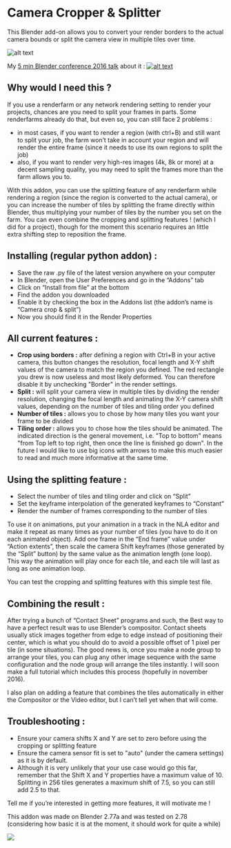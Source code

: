 # Camera Cropper & Splitter

This Blender add-on allows you to convert your render borders to the actual camera bounds or split the camera view in multiple tiles over time.

![alt text](https://caetanoveyssieres.files.wordpress.com/2016/04/crop-atom-demo.png)

My [5 min Blender conference 2016 talk](https://youtu.be/pBhRXLuI4FY?t=296) about it :
[![alt text](https://caetanoveyssieres.files.wordpress.com/2016/04/bcon.png?w=169&h=172)](https://youtu.be/pBhRXLuI4FY?t=296)


## Why would I need this ?

If you use a renderfarm or any network rendering setting to render your projects, chances are you need to split your frames in parts. Some renderfarms already do that, but even so, you can still face 2 problems :
* in most cases, if you want to render a region (with ctrl+B) and still want to split your job, the farm won’t take in account your region and will render the entire frame (since it needs to use its own regions to split the job)
* also, if you want to render very high-res images (4k, 8k or more) at a decent sampling quality, you may need to split the frames more than the farm allows you to.

With this addon, you can use the splitting feature of any renderfarm while rendering a region (since the region is converted to the actual camera), or you can increase the number of tiles by splitting the frame directly within Blender, thus multiplying your number of tiles by the number you set on the farm. You can even combine the cropping and splitting features ! (which I did for a project), though for the moment this scenario requires an little extra shifting step to reposition the frame.

## Installing (regular python addon) :

* Save the raw .py file of the latest version anywhere on your computer
* In Blender, open the User Preferences and go in the “Addons” tab
* Click on “Install from file” at the bottom
* Find the addon you downloaded
* Enable it by checking the box in the Addons list (the addon’s name is “Camera crop & split”)
* Now you should find it in the Render Properties

## All current features :

* **Crop using borders :** after defining a region with Ctrl+B in your active camera, this button changes the resolution, focal length and X-Y shift values of the camera to match the region you defined. The red rectangle you drew is now useless and most likely deformed. You can therefore disable it by unchecking "Border" in the render settings.
* **Split :** will split your camera view in multiple tiles by dividing the render resolution, changing the focal length and animating the X-Y camera shift values, depending on the number of tiles and tiling order you defined
* **Number of tiles :** allows you to chose by how many tiles you want your frame to be divided
* **Tiling order :** allows you to chose how the tiles should be animated. The indicated direction is the general movement, i.e. "Top to bottom" means "from Top left to top right, then once the line is finished go down". In the future I would like to use big icons with arrows to make this much easier to read and much more informative at the same time.

## Using the splitting feature :

* Select the number of tiles and tiling order and click on “Split”
* Set the keyframe interpolation of the generated keyframes to “Constant”
* Render the number of frames corresponding to the number of tiles

To use it on animations, put your animation in a track in the NLA editor and make it repeat as many times as your number of tiles (you have to do it on each animated object). Add one frame in the “End frame” value under “Action extents”, then scale the camera Shift keyframes (those generated by the “Split” button) by the same value as the animation length (one loop). This way the animation will play once for each tile, and each tile will last as long as one animation loop.

You can test the cropping and splitting features with this simple test file.

## Combining the result :

After trying a bunch of “Contact Sheet” programs and such, the Best way to have a perfect result was to use Blender’s compositor.
Contact sheets usually stick images together from edge to edge instead of positioning their center, which is what you should do to avoid a possible offset of 1 pixel per tile (in some situations).
The good news is, once you make a node group to arrange your tiles, you can plug any other image sequence with the same configuration and the node group will arrange the tiles instantly. I will soon make a full tutorial which includes this process (hopefully in november 2016).

I also plan on adding a feature that combines the tiles automatically in either the Compositor or the Video editor, but I can’t tell yet when that will come.

## Troubleshooting :

- Ensure your camera shifts X and Y are set to zero before using the cropping or splitting feature
- Ensure the camera sensor fit is set to "auto" (under the camera settings) as it is by default.
- Although it is very unlikely that your use case would go this far, remember that the Shift X and Y properties have a maximum value of 10. Splitting in 256 tiles generates a maximum shift of 7.5, so you can still add 2.5 to that.

Tell me if you’re interested in getting more features, it will motivate me !

This addon was made on Blender 2.77a and was tested on 2.78 (considering how basic it is at the moment, it should work for quite a while)

![](https://caetanoveyssieres.files.wordpress.com/2016/05/with-logo-composited.png?w=391&h=391)
